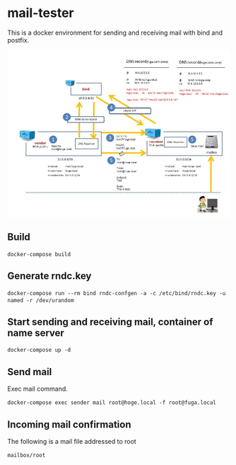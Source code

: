 mail-tester
====================

This is a docker environment for sending and receiving mail with bind and postfix.

![summary](https://github.com/kuniiskywalker/incoming-mail-tester/blob/master/summary.jpg)

Build
--------------------

```
docker-compose build
```

Generate rndc.key
--------------------

```
docker-compose run --rm bind rndc-confgen -a -c /etc/bind/rndc.key -u named -r /dev/urandom
```

Start sending and receiving mail, container of name server
--------------------

```
docker-compose up -d
```

Send mail
--------------------

Exec mail command.

```
docker-compose exec sender mail root@hoge.local -f root@fuga.local
```

Incoming mail confirmation
--------------------

The following is a mail file addressed to root

```
mailbox/root
```

